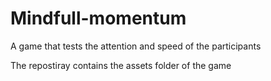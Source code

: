 # Mindfull-momentum
A game that tests the attention and speed of the participants

The repostiray contains the assets folder of the game 
